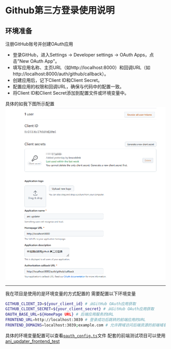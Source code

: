 # Github第三方登录使用说明
## 环境准备
注册GitHub账号并创建OAuth应用
- 登录GitHub，进入Settings -> Developer settings -> OAuth Apps，点击"New OAuth App"。
- 填写应用名称、主页URL（如http://localhost:8000）和回调URL（如http://localhost:8000/auth/github/callback）。
- 创建应用后，记下Client ID和Client Secret。
- 配置应用的权限和回调URL，确保与代码中的配置一致。
- 将Client ID和Client Secret添加到配置文件或环境变量中。

具体的如我下图所示配置
![github](GitHub%20OAuth2.png)

-----
我在项目是使用的是环境变量的方式配置的
需要配置以下环境变量
```bash
GITHUB_CLIENT_ID=${your_client_id} # 从GitHub OAuth应用获取
GITHUB_CLIENT_SECRET=${your_client_secret} # 从GitHub OAuth应用获取
OAUTH_BASE_URL=${HomePage URL} # 后端应用服务的URL
FRONTEND_URL=http://localhost:3039 # 登录成功后跳转的前端应用的URL
FRONTEND_DOMAINS=localhost:3039;example.com # 允许跨域访问后端资源的前端域名白名单列表,分号分隔
```
具体的环境变量配置可以查看[`oauth_config.ts`](../ani_subs/src/routes/auth/oauth_config.rs)文件
配套的前端测试项目可以使用[ani_updater_frontend_test](https://github.com/bruceblink/material-kit-react)